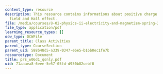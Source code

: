 ```yaml
---
content_type: resource
description: This resource contains informations about positive charge in uniform
  field and Hall effect.
file: /media/courses/8-02-physics-ii-electricity-and-magnetism-spring-2007/71aaaea86eee5e5705fdd950b82cebf0_prs_w06d1_qonly.pdf
file_type: application/pdf
learning_resource_types: []
ocw_type: OCWFile
parent_title: Class Activities
parent_type: CourseSection
parent_uid: 588b48d5-a339-0347-e6e5-b16b0ec1fe7b
resourcetype: Document
title: prs_w06d1_qonly.pdf
uid: 71aaaea8-6eee-5e57-05fd-d950b82cebf0
---
```

